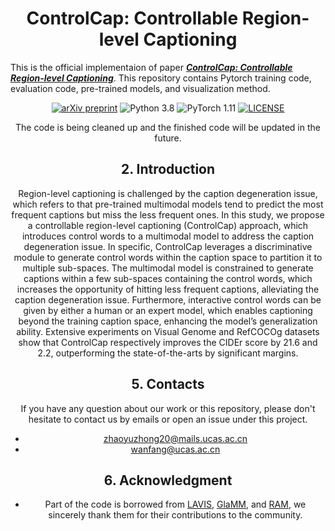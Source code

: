 <div align=center>
  
# ControlCap: Controllable Region-level Captioning
</div>

This is the official implementaion of paper [***ControlCap: Controllable Region-level Captioning***](https://arxiv.org/pdf/2401.17910.pdf). This repository contains Pytorch training code, evaluation code, pre-trained models, and visualization method.

<div align=center>

[![arXiv preprint](http://img.shields.io/badge/arXiv-2307.09756-b31b1b)](https://arxiv.org/pdf/2401.17910.pdf)
![Python 3.8](https://img.shields.io/badge/Python-3.8-green.svg?style=plastic)
![PyTorch 1.11](https://img.shields.io/badge/PyTorch-1.11-EE4C2C.svg?style=plastic)
[![LICENSE](https://img.shields.io/github/license/vasgaowei/ts-cam.svg)](LICENSE)


The code is being cleaned up and the finished code will be updated in the future.


## 2. Introduction

Region-level captioning is challenged by the caption degeneration issue, which refers to that pre-trained multimodal models tend to predict the most frequent captions but miss the less frequent ones. In this study, we propose a controllable region-level captioning (ControlCap) approach, which introduces control words to a multimodal model to address the caption degeneration issue. In specific, ControlCap leverages a discriminative module to generate control words within the caption space to partition it to multiple sub-spaces. The multimodal model is constrained to generate captions within a few sub-spaces containing the control words, which increases the opportunity of hitting less frequent captions, alleviating the caption degeneration issue. Furthermore, interactive control words can be given by either a human or an expert model, which enables captioning beyond the training caption space, enhancing the model’s generalization ability. Extensive experiments on Visual Genome and RefCOCOg datasets show that ControlCap respectively improves the CIDEr score by 21.6 and 2.2, outperforming the state-of-the-arts by significant margins.


## 5. Contacts
If you have any question about our work or this repository, please don't hesitate to contact us by emails or open an issue under this project.
- [zhaoyuzhong20@mails.ucas.ac.cn](zhaoyuzhong20@mails.ucas.ac.cn)
- [wanfang@ucas.ac.cn](wanfang@ucas.ac.cn)

## 6. Acknowledgment

- Part of the code is borrowed from [LAVIS](https://github.com/salesforce/LAVIS), [GlaMM](https://github.com/mbzuai-oryx/groundingLMM), and [RAM](https://github.com/xinyu1205/recognize-anything), we sincerely thank them for their contributions to the community.
